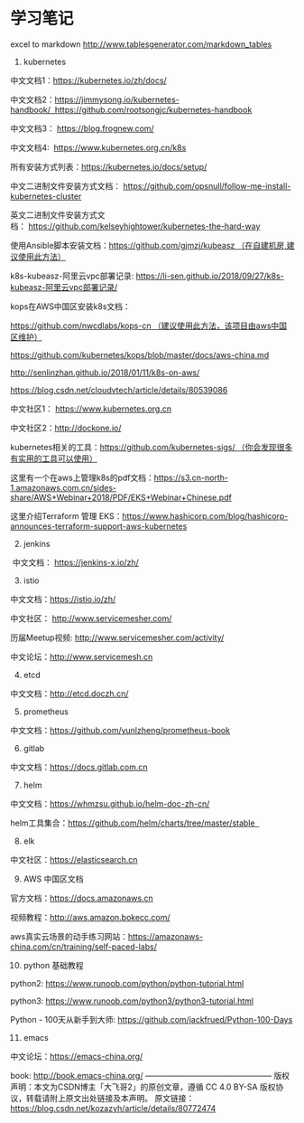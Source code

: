 # 学习笔记

excel to markdown http://www.tablesgenerator.com/markdown_tables

1. kubernetes

中文文档1：https://kubernetes.io/zh/docs/

中文文档2：https://jimmysong.io/kubernetes-handbook/  https://github.com/rootsongjc/kubernetes-handbook

中文文档3： https://blog.frognew.com/

中文文档4:  https://www.kubernetes.org.cn/k8s

所有安装方式列表：https://kubernetes.io/docs/setup/

中文二进制文件安装方式文档： https://github.com/opsnull/follow-me-install-kubernetes-cluster

英文二进制文件安装方式文档： https://github.com/kelseyhightower/kubernetes-the-hard-way

使用Ansible脚本安装文档：https://github.com/gjmzj/kubeasz （在自建机房,建议使用此方法）

k8s-kubeasz-阿里云vpc部署记录: https://li-sen.github.io/2018/09/27/k8s-kubeasz-阿里云vpc部署记录/

kops在AWS中国区安装k8s文档：

https://github.com/nwcdlabs/kops-cn （建议使用此方法，该项目由aws中国区维护）

https://github.com/kubernetes/kops/blob/master/docs/aws-china.md

http://senlinzhan.github.io/2018/01/11/k8s-on-aws/

https://blog.csdn.net/cloudvtech/article/details/80539086

中文社区1： https://www.kubernetes.org.cn

中文社区2：http://dockone.io/

kubernetes相关的工具：https://github.com/kubernetes-sigs/ （你会发现很多有实用的工具可以使用）

这里有一个在aws上管理k8s的pdf文档：https://s3.cn-north-1.amazonaws.com.cn/sides-share/AWS+Webinar+2018/PDF/EKS+Webinar+Chinese.pdf

这里介绍Terraform 管理 EKS：https://www.hashicorp.com/blog/hashicorp-announces-terraform-support-aws-kubernetes

2. jenkins

 中文文档： https://jenkins-x.io/zh/

3. istio

中文文档：https://istio.io/zh/

中文社区： http://www.servicemesher.com/

历届Meetup视频: http://www.servicemesher.com/activity/

中文论坛：http://www.servicemesh.cn

4. etcd 

中文文档：http://etcd.doczh.cn/

5. prometheus

中文文档：https://github.com/yunlzheng/prometheus-book

6. gitlab

中文文档：https://docs.gitlab.com.cn

7. helm

中文文档：https://whmzsu.github.io/helm-doc-zh-cn/

helm工具集合：https://github.com/helm/charts/tree/master/stable  

8. elk

中文社区：https://elasticsearch.cn

9. AWS 中国区文档

官方文档：https://docs.amazonaws.cn

视频教程：http://aws.amazon.bokecc.com/

aws真实云场景的动手练习网站：https://amazonaws-china.com/cn/training/self-paced-labs/

10. python 基础教程

python2: https://www.runoob.com/python/python-tutorial.html

python3: https://www.runoob.com/python3/python3-tutorial.html

Python - 100天从新手到大师: https://github.com/jackfrued/Python-100-Days

11. emacs 

中文论坛：https://emacs-china.org/

book: http://book.emacs-china.org/
————————————————
版权声明：本文为CSDN博主「大飞哥2」的原创文章，遵循 CC 4.0 BY-SA 版权协议，转载请附上原文出处链接及本声明。
原文链接：https://blog.csdn.net/kozazyh/article/details/80772474
